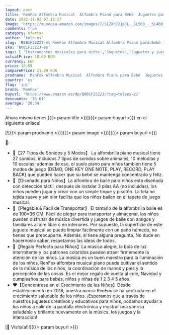```yaml
---
layout: post
title: 'RenFox Alfombra Musical  Alfombra Piano para Bebé  Juguetes para Niños de 1 a 5 Años  Alfombrilla Piano de Animales con 27 Sonidos & 5 Modos  Cumpleaños para Niño Niña  100×36cm '
date: 2022-11-02 07:13:57
image: 'https://m.media-amazon.com/images/I/51ZXhJ2jpJL._SL500_._SL400_.jpg'
comments: true
category: ofertas
author: 'tole.es'
slug: 'B0B1F25Z2J-es RenFox Alfombra Musical Alfombra Piano para Bebé Juguetes...'
sku: 'B0B1F25Z2J-es'
tags: [ 'Instrumentos musicales para niños','Juguetes','Juguetes y juegos','Pianos para niños','bebé','renfox','🇪🇸', ]
actualPrice: 18.69 EUR
currency: EUR
price: 18.69
comparePrice: 21.99 EUR
prodname: 'RenFox Alfombra Musical  Alfombra Piano para Bebé  Juguetes para Niños de 1 a 5 Años  Alfombrilla Piano de Animales con 27 Sonidos & 5 Modos  Cumpleaños para Niño Niña  100×36cm '
country: 'es'
flag: '🇪🇸'
brand: 'RenFox'
buyurl: 'https://www.amazon.es/dp/B0B1F25Z2J/?tag=tolees-21'
descuento: '15.01'
average: '20.34'
---
```


Ahora mismo tienes [{{< param title >}}]({{< param buyurl >}}) en el siguiente enlace!

[![{{< param prodname >}}]({{< param image >}})]({{< param buyurl >}})

🔎:

- 🐑【27 Tipos de Sonidos y 5 Modos】 La alfombrilla piano musical tiene 27 sonidos, incluidos 7 tipos de sonidos sobre animales, 10 melodías y 10 escalas; además de eso, el suelo piano para niños también tiene 5 modos de juego (DEMO, ONE KEY ONE NOTE, PLAY, RECORD, PLAY BACK) que pueden hacer que su bebé se mantenga concentrado y feliz.
- 👶【Diseñado para Niños】La alfombra de baile para niños está diseñada con detección táctil, después de instalar 3 pilas AA (no incluidas), los niños pueden jugar y crear con un simple toque y pisotón. La tela no tejida suave y sin olor facilita que los niños bailen en el tapete de juego musical.
- 🎒【Plegable & Fácil de Transportar】 El tamaño de la alfombrilla baile es de 100×36 CM. Fácil de plegar para transportar y almacenar, los niños pueden disfrutar de música divertida y juegos de baile con amigos y familiares al aire libre o en interiores. Por supuesto, la superficie de este juguete musical se puede limpiar fácilmente con un paño húmedo, no tienes que preocuparte. Además, si tiene alguna pregunta, No dude en hacérnoslo saber, respetamos las ideas de todos.
- 🎁【Regalo Perfecto para Niños】La música alegre, la bola de luz intermitente y los patrones coloridos pueden atraer firmemente la atención de los niños. La música es un buen maestro para la iluminación de los niños, RenFox alfombra musical piano puede cultivar el sentido de la música de los niños, la coordinación de manos y pies y la percepción de las cosas. Es el mejor regalo de vuelta al cole, Navidad y cumpleaños para bebés, niños y niñas de 1 2 3 4 5 años.
- ❤️【Concéntrese en el Crecimiento de los Niños】Desde establecimiento en 2018, nuestra marca RenFox se ha centrado en el crecimiento saludable de los niños. ¡Esperamos que a través de nuestros juguetes creativos y educativos para niños, podamos ayudar a los niños a salir de la pantalla electrónica y mostrar una sonrisa saludable y brillante nuevamente en la música, los juegos y la interacción!

[🛒 Visítala!!!]({{< param buyurl >}})
